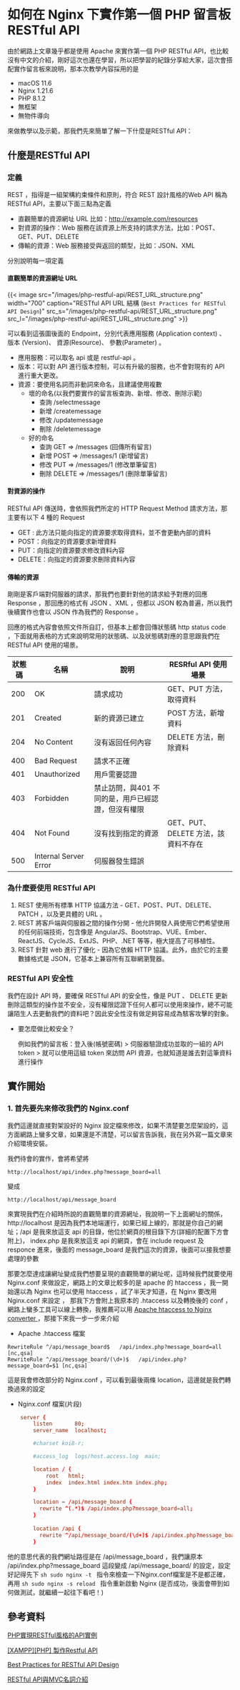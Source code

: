 # 如何在 Nginx 下實作第一個 PHP 留言板 RESTful API


由於網路上文章幾乎都是使用 Apache 來實作第一個 PHP RESTful API，也比較沒有中文的介紹，剛好這次也還在學習，所以把學習的紀錄分享給大家，這次會搭配實作留言板來說明，那本次教學內容採用的是

<!--more-->

* macOS 11.6
* Nginx 1.21.6
* PHP 8.1.2
* 無框架
* 無物件導向

來做教學以及示範，那我們先來簡單了解一下什麼是RESTful API：

## 什麼是RESTful API
### 定義
REST ，指得是一組架構約束條件和原則，符合 REST 設計風格的Web API 稱為 RESTful API，主要以下面三點為定義

* 直觀簡單的資源網址 URL 比如：http://example.com/resources
* 對資源的操作：Web 服務在該資源上所支持的請求方法，比如：POST、GET、PUT、DELETE
* 傳輸的資源：Web 服務接受與返回的類型，比如：JSON、XML 

分別說明每一項定義

#### 直觀簡單的資源網址 URL

{{< image src="/images/php-restful-api/REST_URL_structure.png"  width="700" caption="RESTful API URL 結構 (`Best Practices for RESTful API Design`)" src_s="/images/php-restful-api/REST_URL_structure.png" src_l="/images/php-restful-api/REST_URL_structure.png" >}}

可以看到這張圖後面的 Endpoint，分別代表應用服務 (Application context) 、 版本 (Version)、 資源(Resource)、 參數(Parameter) 。

* 應用服務：可以取名 api 或是 restful-api 。
* 版本：可以對 API 進行版本控制，可以有升級的服務，也不會對現有的 API 進行重大更改。
* 資源：要使用名詞而非動詞來命名，且建議使用複數
	* 壞的命名(以我們要實作的留言板查詢、新增、修改、刪除示範)
		* 查詢 /selectmessage
		* 新增 /createmessage
		* 修改 /updatemessage
		* 刪除 /deletemessage
	* 好的命名
 		* 查詢 GET => /messages (回傳所有留言)
		* 新增 POST => /messages/1 (新增留言)
		* 修改 PUT => /messages/1 (修改單筆留言)
		* 刪除 DELETE => /messages/1 (刪除單筆留言)

#### 對資源的操作

RESTful API 傳送時，會依照我們所定的 HTTP Request Method 請求方法，那主要有以下 4 種的 Request

* GET : 此方法只能向指定的資源要求取得資料，並不會更動內部的資料
* POST：向指定的資源要求新增資料
* PUT：向指定的資源要求修改資料內容
* DELETE：向指定的資源要求刪除資料內容

#### 傳輸的資源

剛剛是客戶端對伺服器的請求，那我們也要針對他的請求給予對應的回應 Response ，那回應的格式有 JSON 、XML ，但都以 JSON 較為普遍，所以我們後續實作也會以 JSON 作為我們的 Response 。

回應的格式內容會依照文件所自訂，但基本上都會回傳狀態碼 http status code ，下面就用表格的方式來說明常用的狀態碼、以及狀態碼對應的意思跟我們在 RESTful API 使用的場景。

| 狀態碼 | 名稱 | 說明 | RESRful API 使用場景 |
| ---- | ---- | ---- | ---- |
| 200 | OK | 請求成功 | GET、PUT 方法，取得資料 |
| 201 | Created | 新的資源已建立 | POST 方法，新增資料 | 
| 204 | No Content | 沒有返回任何內容 | DELETE 方法，刪除資料 | 
| 400 | Bad Request | 請求不正確 | |
| 401 | Unauthorized | 用戶需要認證 | |
| 403 | Forbidden | 禁止訪問，與401 不同的是，用戶已經認證，但沒有權限 | |
| 404 | Not Found | 沒有找到指定的資源 | GET、PUT、DELETE 方法，該資料不存在
| 500 | Internal Server Error | 伺服器發生錯誤 | |


### 為什麼要使用 RESTful API

1. REST 使用所有標準 HTTP 協議方法 - GET、POST、PUT、DELETE、PATCH ，以及更具體的 URL 。
2. REST 將客戶端與伺服器之間的操作分開 - 他允許開發人員使用它們希望使用的任何前端技術，包含像是 AngularJS、Bootstrap、VUE、Ember、ReactJS、CycleJS、ExtJS、PHP、.NET 等等，極大提高了可移植性。
3. REST 針對 web 進行了優化 - 因為它依賴 HTTP 協議。此外，由於它的主要數據格式是 JSON，它基本上兼容所有互聯網瀏覽器。

### RESTful API 安全性

我們在設計 API 時，要確保 RESTful API 的安全性，像是 PUT 、 DELETE 更新刪除這類型的操作並不安全，沒有權限認證下任何人都可以使用來操作，總不可能讓陌生人去更動我們的資料吧？因此安全性沒有做足夠容易成為駭客攻擊的對象。

* 要怎麼做比較安全？

	例如我們的留言板：登入後(帳號密碼) > 伺服器驗證成功並取的一組的 API token > 就可以使用這組 token 來訪問 API 資源，也就知道是誰去對這筆資料進行操作

## 實作開始

### 1. 首先要先來修改我們的 Nginx.conf

我們這邊就直接對架設好的 Nginx 設定檔來修改，如果不清楚要怎麼架設的，這方面網路上蠻多文章，如果還是不清楚，可以留言告訴我，我在另外寫一篇文章來介紹環境安裝。

我們待會的實作，會將希望將

```url 
http://localhost/api/index.php?message_board=all
```
變成

```url 
http://localhost/api/message_board
```
來實現我們在介紹時所說的直觀簡單的資源網址，我說明一下上面網址的關係，http://localhost 是因為我們本地端運行，如果已經上線的，那就是你自己的網址；/api 是我來放這支 api 的目錄，他位於網頁的根目錄下方(詳細的配置下方會附上)， index.php 是我來放這支 api 的網頁，會在 include request 及 responce 進來，後面的 message_board 是我們這次的資源，後面可以接我想要處理的參數

那要怎麼達成讓網址變成我們想要呈現的直觀簡單的網址呢，這時候我們就要使用 Nginx.conf 來做設定，網路上的文章比較多的是 apache 的 htaccess ，我一開始還以為 Nginx 也可以使用 htaccess ，試了半天才知道，在 Nginx 要改用 Nginx.conf 來設定 ， 那我下方會附上我原本的 .htaccess 以及轉換後的 conf ，網路上蠻多工具可以線上轉換，我推薦可以用 [Apache htaccess to Nginx converter
](https://winginx.com/en/htaccess) ，那接下來我一步一步來介紹

* Apache .htaccess 檔案

```.htaccess
RewriteRule ^/api/message_board$   /api/index.php?message_board=all [nc,qsa]
RewriteRule ^/api/message_board/(\d+)$   /api/index.php?message_board=$1 [nc,qsa]
```
這是我會修改部分的 Nginx.conf ，可以看到最後兩條 location，這邊就是我們轉換過來的設定


* Nginx.conf 檔案(片段) 

```conf
    server {
        listen       80;
        server_name  localhost;

        #charset koi8-r;

        #access_log  logs/host.access.log  main;

        location / {
            root   html;
            index  index.html index.htm index.php;
        }

		location = /api/message_board {
		  rewrite ^(.*)$ /api/index.php?message_board=all;
		}
		
		location /api {
		  rewrite ^/api/message_board/(\d+)$ /api/index.php?message_board=$1;
		}
```

他的意思代表的我們網址路徑是在 /api/message_board ，我們讓原本 /api/index.php?message_board 這段變成 /api/message_board/ 的設定，設定好記得先下  ```sh sudo nginx -t ``` 指令來檢查一下Nginx.conf檔案是不是都正確，再用 ```sh sudo nginx -s reload ``` 指令重新啟動 Nginx  (是否成功，後面會帶到如何做測試，就繼續一起往下看吧！)


## 參考資料

[PHP實現RESTful風格的API實例](https://www.cnblogs.com/luyucheng/p/6016801.html)

[[XAMPP][PHP] 製作Restful API
](https://cg2010studio.com/2016/08/06/xamppphp-%E8%A3%BD%E4%BD%9Crestful-api/)

[Best Practices for RESTful API Design
](https://avaldes.com/best-practices-for-restful-api-design/)

[RESTful API與MVC名詞介紹](https://ithelp.ithome.com.tw/articles/10191925)

